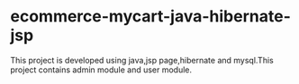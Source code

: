 # ecommerce-mycart-java-hibernate-jsp
This project is developed using java,jsp page,hibernate and mysql.This project contains admin module and user module.
